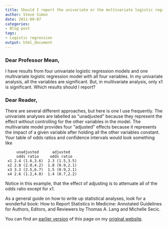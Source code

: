 ```yaml
---
title: Should I report the univariate or the multivariate logistic regression analysis?
author: Steve Simon
date: 2011-09-07
categories:
- Blog post
tags:
- Logistic regression
output: html_document
---
```


### Dear Professor Mean,

I have results from four univariate logistic regression models and one multivariate logistic regression model with all four variables. In my univariate analysis, all the variables are significant. But, in multivariate analysis, only x1 is significant. Which results should I report?

<!---More--->

### Dear Reader,

There are several different approaches, but here is one I use frequently. The univariate analyses are labelled as "unadjusted" because they represent the effect without controlling for the other variables in the model. The multivariate model provides four "adjusted" effects because it represents the impact of a given variable after holding all the other variables constant. Your table of odds ratios and confidence intervals would look something like

```{}
     unadjusted      adjusted
     odds ratio     odds ratio
 x1 2.4 (1.6,3.6)  2.3 (1.5,3.5)
 x2 2.8 (2.0,4.2)  1.8 (0.9,2.1)
 x3 3.3 (2.5,6.7)  1.5 (0.9,2.1)
 x4 2.6 (1.2,4.0)  1.4 (0.7,2.2)
```

Notice in this example, that the effect of adjusting is to attenuate all of the odds ratio except for x1.

As a general guide on how to write up statistical analyses, look for a wonderful book: How to Report Statistics in Medicine: Annotated Guidelines for Authors, Editors, and Reviewers by Thomas A. Lang and Michelle Secic.

You can find an [earlier version][sim1] of this page on my [original website][sim2].

[sim1]: http://www.pmean.com/11/report.html
[sim2]: http://www.pmean.com/original_site.html 
